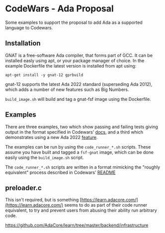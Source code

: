 # CodeWars - Ada Proposal

Some examples to support the proposal to add Ada as a supported language to Codewars.

## Installation

GNAT is a free-software Ada compiler, that forms part of GCC. It can be installed easly using apt, or your package manager of choice. In the example Dockerfile the latest version is installed from apt using:

```
apt-get install -y gnat-12 gprbuild
```

gnat-12 supports the latest Ada 2022 standard (superseding Ada 2012), which adds a number of new features such as Big Numbers.

`build_image.sh` will build and tag a gnat-fsf image using the Dockerfile.


## Examples
There are three examples, two which show passing and failing tests giving output in the format specified in Codewars' [docs](https://github.com/codewars/runner/blob/main/docs/messages.md), and a third which demonstrates using a new Ada 2022 [feature](https://learn.adacore.com/courses/whats-new-in-ada-2022/chapters/container_aggregates.html).

The examples can be run by using the `code_runner_*.sh` scripts. These assume you have built and tagged a `fsf-gnat` image, which can be done easily using the `build_image.sh` script.

The `code_runner_*.sh` scripts are written in a format mimicking the "roughly equivalent" process described in Codewars' [README](https://github.com/codewars/runner/blob/main/README.md#code)

## preloader.c

This isn't required, but is something [https://learn.adacore.com/](https://learn.adacore.com/) seems to do as part of their code runner equivalent, to try and prevent users from abusing their ability run arbitrary code.

https://github.com/AdaCore/learn/tree/master/backend/infrastructure